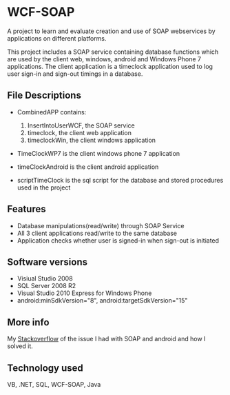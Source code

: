 # WCF-SOAP
A project to learn and evaluate creation and use of SOAP webservices by applications on different platforms.

This project includes a SOAP service containing database functions which are used by the client web, windows, android and Windows Phone 7 applications. The client application is a timeclock application used to log user sign-in and sign-out timings in a database.


## File Descriptions
 - CombinedAPP contains:
    1) InsertIntoUserWCF, the SOAP service
    2) timeclock, the client web application
    3) timeclockWin, the client windows application

- TimeClockWP7 is the client windows phone 7 application
- timeClockAndroid is the client android application
- scriptTimeClock is the sql script for the database and stored procedures used in the project

## Features
- Database manipulations(read/write) through SOAP Service
- All 3 client applications read/write to the same database
- Application checks whether user is signed-in when sign-out is initiated 

## Software versions
- Visiual Studio 2008
- SQL Server 2008 R2
- Visual Studio 2010 Express for Windows Phone
- android:minSdkVersion="8", android:targetSdkVersion="15"
 

## More info
My [Stackoverflow](http://stackoverflow.com/questions/12846149/passing-objects-to-wcf-soap-service-from-android-using-ksoap2-it-sends-and-rece/12862257#12862257) of the issue I had with SOAP and android and how I solved it.

## Technology used
VB, .NET, SQL, WCF-SOAP, Java
